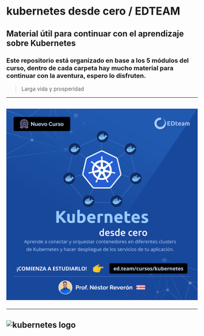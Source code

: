 # kubernetes desde cero / EDTEAM 

## Material útil para continuar con el aprendizaje sobre **Kubernetes**

### Este repositorio está organizado en base a los 5 módulos del curso, dentro de cada carpeta hay mucho material para continuar con la aventura, espero lo disfruten. 

> Larga vida y prosperidad

---
![kubernetes desde cero](Kubernetes_desde_cero.png) 
---

---
![kubernetes logo](https://upload.wikimedia.org/wikipedia/commons/thumb/3/39/Kubernetes_logo_without_workmark.svg/1200px-Kubernetes_logo_without_workmark.svg.png "Kubernetes logo") 
---
